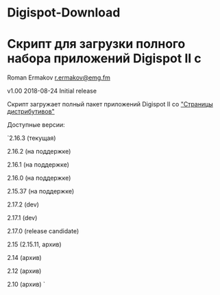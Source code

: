 # Digispot-Download
Скрипт для загрузки полного набора приложений Digispot II с 
================================================================
Roman Ermakov <r.ermakov@emg.fm>

v1.00 2018-08-24 Initial release


Скрипт загружает полный пакет приложений Digispot II со ["Страницы дистрибутивов"][1]

Доступные версии:

`2.16.3 (текущая)

2.16.2 (на поддержке)

2.16.1 (на поддержке)

2.16.0 (на поддержке)

2.15.37 (на поддержке)

2.17.2 (dev)

2.17.1 (dev)

2.17.0 (release candidate)

2.15 (2.15.11, архив)

2.14 (архив)

2.12 (архив)

2.10 (архив)
`

[1]: https://redmine.digispot.ru/projects/digispot/wiki/%D0%92%D0%B5%D1%80%D1%81%D0%B8%D0%B8_%D0%9F%D0%9E_Digispot